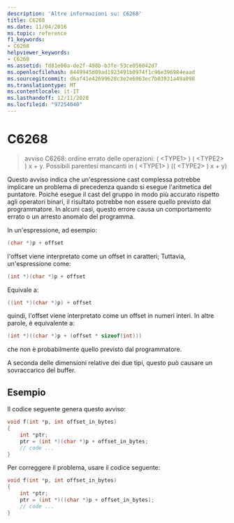 ```yaml
---
description: 'Altre informazioni su: C6268'
title: C6268
ms.date: 11/04/2016
ms.topic: reference
f1_keywords:
- C6268
helpviewer_keywords:
- C6268
ms.assetid: fd81e00a-de2f-498b-b3fe-53ce056042d7
ms.openlocfilehash: 8449945d09ad1923491b0974f1c96e396984eaad
ms.sourcegitcommit: d6af41e42699628c3e2e6063ec7b03931a49a098
ms.translationtype: MT
ms.contentlocale: it-IT
ms.lasthandoff: 12/11/2020
ms.locfileid: "97254040"
---
```

# <a name="c6268"></a>C6268

> avviso C6268: ordine errato delle operazioni: ( \<TYPE1> ) ( \<TYPE2> ) x + y. Possibili parentesi mancanti in ( \<TYPE1> ) (( \<TYPE2> ) x + y)

Questo avviso indica che un'espressione cast complessa potrebbe implicare un problema di precedenza quando si esegue l'aritmetica del puntatore. Poiché esegue il cast del gruppo in modo più accurato rispetto agli operatori binari, il risultato potrebbe non essere quello previsto dal programmatore. In alcuni casi, questo errore causa un comportamento errato o un arresto anomalo del programma.

In un'espressione, ad esempio:

```cpp
(char *)p + offset
```

l'offset viene interpretato come un offset in caratteri; Tuttavia, un'espressione come:

```cpp
(int *)(char *)p + offset
```

Equivale a:

```cpp
((int *)(char *)p) + offset
```

quindi, l'offset viene interpretato come un offset in numeri interi. In altre parole, è equivalente a:

```cpp
(int *)((char *)p + (offset * sizeof(int)))
```

che non è probabilmente quello previsto dal programmatore.

A seconda delle dimensioni relative dei due tipi, questo può causare un sovraccarico del buffer.

## <a name="example"></a>Esempio

Il codice seguente genera questo avviso:

```cpp
void f(int *p, int offset_in_bytes)
{
    int *ptr;
    ptr = (int *)(char *)p + offset_in_bytes;
    // code ...
}
```

Per correggere il problema, usare il codice seguente:

```cpp
void f(int *p, int offset_in_bytes)
{
    int *ptr;
    ptr = (int *)((char *)p + offset_in_bytes);
    // code ...
}
```
